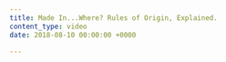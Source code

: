 ```yaml
---
title: Made In...Where? Rules of Origin, Explained.
content_type: video
date: 2018-08-10 00:00:00 +0000

---
```


